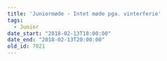 ```yaml
---
title: 'Juniormøde - Intet møde pga. vinterferie'
tags:
  - Junior
date_start: "2018-02-13T18:00:00"
date_end: "2018-02-13T20:00:00"
old_id: 7021
---
```

